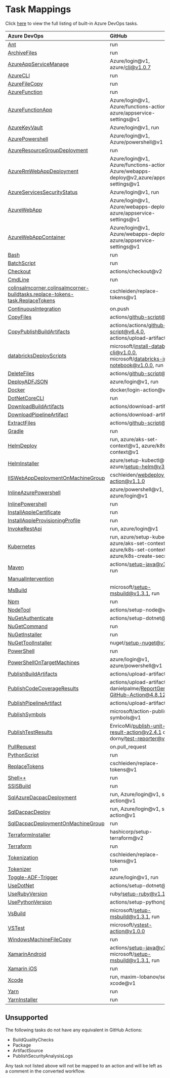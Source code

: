 # Task Mappings

Click [here](https://docs.microsoft.com/en-us/azure/devops/pipelines/tasks) to view the full listing of built-in Azure DevOps tasks.

| Azure DevOps                                                    | GitHub                                                                                          |
| :-------------------------------------------------------------- | :---------------------------------------------------------------------------------------------- |
| [Ant](Ant.md)                                                   | run                                                                                             |
| [ArchiveFiles](ArchiveFiles.md)                                 | run                                                                                             |
| [AzureAppServiceManage](AzureAppServiceManage.md)               | Azure/login@v1, azure/cli@v1.0.7                                                                   |
| [AzureCLI](AzureCLI.md)                                         | run                                                                                             |
| [AzureFileCopy](AzureFileCopy.md)                               | run                                                                                             |
| [AzureFunction](AzureFunction.md)                               | run                                                                                             |
| [AzureFunctionApp](AzureFunctionApp.md)                         | Azure/login@v1, Azure/functions-action@v1, azure/appservice-settings@v1                         |
| [AzureKeyVault](AzureKeyVault.md)                               | Azure/login@v1, run                                                                             |
| [AzurePowershell](AzurePowershell.md)                           | Azure/login@v1, Azure/powershell@v1                                                             |
| [AzureResourceGroupDeployment](AzureResourceGroupDeployment.md) | run                                                                                             |
| [AzureRmWebAppDeployment](AzureRmWebAppDeployment.md)           | Azure/login@v1, Azure/functions-action@v1, Azure/webapps-deploy@v2,azure/appservice-settings@v1 |
| [AzureServicesSecurityStatus](AzureServicesSecurityStatus.md)   | Azure/login@v1, run                                                                             |
| [AzureWebApp](AzureWebApp.md)                                   | Azure/login@v1, Azure/webapps-deploy@v2, azure/appservice-settings@v1                           |
| [AzureWebAppContainer](AzureWebAppContainer.md)                 | Azure/login@v1, Azure/webapps-deploy@v2, azure/appservice-settings@v1                           |
| [Bash](Bash.md)                                                 | run                                                                                             |
| [BatchScript](BatchScript.md)                                   | run                                                                                             |
| [Checkout](Checkout.md)                                         | actions/checkout@v2                                                                             |
| [CmdLine](CmdLine.md)                                           | run                                                                                             |
| [colinsalmcorner.colinsalmcorner-buildtasks.replace-tokens-task.ReplaceTokens](colinsalmcorner.colinsalmcorner-buildtasks.replace-tokens-task.ReplaceTokens.md)   | cschleiden/replace-tokens@v1  |
| [ContinuousIntegration](ContinuousIntegration.md)               | on.push                                                                                         |
| [CopyFiles](CopyFiles.md)                                       | actions/github-script@v6.4.0                                                                        |
| [CopyPublishBuildArtifacts](CopyPublishBuildArtifacts.md)       |actions/actions/github-script@v6.4.0, actions/upload-artifact@v2                                     |
| [databricksDeployScripts](DatabricksDeployScripts.md)           | microsoft/install-databricks-cli@v1.0.0, microsoft/databricks-import-notebook@v1.0.0, run       |
| [DeleteFiles](DeleteFiles.md)                                   | actions/github-script@v6.4.0                                                                        |
| [DeployADFJSON](DeployAdfJson.md)                               | azure/login@v1, run                                                                             |
| [Docker](Docker.md)                                             | docker/login-action@v2                                                                          |
| [DotNetCoreCLI](DotNetCoreCLI.md)                               | run                                                                                             |
| [DownloadBuildArtifacts](DownloadBuildArtifacts.md)             | actions/download-artifact@v2                                                                    |
| [DownloadPipelineArtifact](DownloadPipelineArtifact.md)         | actions/download-artifact@v2                                                                    |
| [ExtractFiles](ExtractFiles.md)                                 | actions/github-script@v6.4.0                                                                        |
| [Gradle](Gradle.md)                                             | run                                                                                             |
| [HelmDeploy](HelmDeploy.md)                                     | run, azure/aks-set-context@v1, azure/k8s-set-context@v1                                         |
| [HelmInstaller](HelmInstaller.md)                               | azure/setup-kubectl@v1, azure/setup-helm@v3.5                                                    |
| [IISWebAppDeploymentOnMachineGroup](IisWebAppDeploymentOnMachineGroup.md.md)                               | cschleiden/webdeploy-action@v1.1.0                                                    |
| [InlineAzurePowershell](InlineAzurePowershell.md)               | azure/powershell@v1,  azure/login@v1                                                            |
| [InlinePowershell](InlinePowershell.md)                         | run                                                                                             |
| [InstallAppleCertificate](InstallAppleCertificate.md)           | run                                                                                             |
| [InstallAppleProvisioningProfile](InstallAppleProvisioningProfile.md) | run                                                                                       |
| [InvokeRestApi](InvokeRestApi.md)                               | run, azure/login@v1                                                                             |
| [Kubernetes](Kubernetes.md)                                     | run, azure/setup-kubectl@v1, azure/aks-set-context@v1, azure/k8s-set-context@v1, azure/k8s-create-secret@v1 |
| [Maven](Maven.md)                                               | actions/setup-java@v3.10.0, run                                                                      |
| [ManualIntervention](ManualIntervention.md)                     |                                                                                                 |
| [MsBuild](MsBuild.md)                                           | microsoft/setup-msbuild@v1.3.1, run                                                             |
| [Npm](Npm.md)                                                   | run                                                                                             |
| [NodeTool](NodeTool.md)                                         | actions/setup-node@v1                                                                           |
| [NuGetAuthenticate](NuGetAuthenticate.md)                       | actions/setup-dotnet@v3                                                                         |
| [NuGetCommand](NuGetCommand.md)                                 | run                                                                                             |
| [NuGetInstaller](NuGetCommand.md#NuGetInstaller)                | run                                                                                             |
| [NuGetToolInstaller](NuGetToolInstaller.md)                     | nuget/setup-nuget@v1.1.1                                                                        |
| [PowerShell](PowerShell.md)                                     | run                                                                                             |
| [PowerShellOnTargetMachines](PowerShellOnTargetMachines.md)     | azure/login@v1, azure/powershell@v1                                                             |
| [PublishBuildArtifacts](PublishBuildArtifacts.md)               | actions/upload-artifact@v2                                                                      |
| [PublishCodeCoverageResults](PublishCodeCoverageResults.md)     | actions/upload-artifact@v2, danielpalme/ReportGenerator-GitHub-Action@4.8.12                    |
| [PublishPipelineArtifact](PublishPipelineArtifact.md)           | actions/upload-artifact@v2                                                                      |
| [PublishSymbols](PublishSymbols.md)                             | microsoft/action-publish-symbols@v1                                                             |
| [PublishTestResults](PublishTestResults.md)                     | EnricoMi/publish-unit-test-result-action@v2.4.1 or dorny/test-reporter@v1.6.0                     |
| [PullRequest](PullRequest.md)                                   | on.pull_request                                                                                 |
| [PythonScript](PythonScript.md)                                 | run                                                                                             |
| [ReplaceTokens](ReplaceTokens.md)                               | cschleiden/replace-tokens@v1                                                                    |
| [Shell++](ShellPlusPlus.md)                                     | run                                                                                             |
| [SSISBuild](SSISBuild.md)                                       | run                                                                                             |
| [SqlAzureDacpacDeployment](SqlAzureDacpacDeployment.md)         | run, Azure/login@v1, sql-action@v1                                                              |
| [SqlDacpacDeploy](SqlDacpacDeploy.md)                           | run, Azure/login@v1, sql-action@v1                                                              |
| [SqlDacpacDeploymentOnMachineGroup](SqlDacpacDeploymentOnMachineGroup.md) | run                                                                                   |
| [TerraformInstaller](TerraformInstaller.md)                     | hashicorp/setup-terraform@v2                                                                    |
| [Terraform](Terraform.md)                                       | run                                                                                             |
| [Tokenization](Tokenization.md)                                 | cschleiden/replace-tokens@v1                                                                    |
| [Tokenizer](Tokenizer.md)                                       | run                                                                                             |
| [Toggle-ADF-Trigger](ToggleAdfTrigger.md)                       | azure/login@v1, run                                                                             |
| [UseDotNet](UseDotNet.md)                                       | actions/setup-dotnet@v1                                                                         |
| [UseRubyVersion](UseRubyVersion.md)                             | ruby/setup-ruby@v1.138.0                                                                              |
| [UsePythonVersion](UsePythonVersion.md)                         | actions/setup-python@v1                                                                         |
| [VsBuild](MsBuild.md)                                           | microsoft/setup-msbuild@v1.3.1, run                                                             |
| [VSTest](VsTest.md)                                             | microsoft/vstest-action@v1.0.0         |
| [WindowsMachineFileCopy](WindowsMachineFileCopy.md)             | run                                                                                             |
| [XamarinAndroid](XamarinAndroid.md)                             | actions/setup-java@v3.10.0, microsoft/setup-msbuild@v1.3.1, run                                      |
| [Xamarin iOS](XamarinIos.md)                                    | run                                                                                             |
| [Xcode](Xcode.md)                                               | run, maxim-lobanov/setup-xcode@v1                                                               |
| [Yarn](Yarn.md)                                                 | run                                                                                             |
| [YarnInstaller](YarnInstaller.md)                               | run                                                                                             |

## Unsupported

The following tasks do not have any equivalent in GitHub Actions:

- BuildQualityChecks
- Package
- ArtifactSource
- PublishSecurityAnalysisLogs

Any task not listed above will not be mapped to an action and will be left as a comment in the converted workflow.

